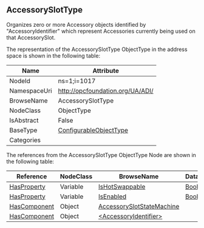<!-- objecttype -->
## AccessorySlotType
Organizes zero or more Accessory objects identified by "AccessoryIdentifier" which represent Accessories currently being used on that AccessorySlot.  
<!-- end of text -->
The representation of the AccessorySlotType ObjectType in the address space is shown in the following table:  

|Name|Attribute|
|---|---|
|NodeId|ns=1;i=1017|
|NamespaceUri|http://opcfoundation.org/UA/ADI/|
|BrowseName|AccessorySlotType|
|NodeClass|ObjectType|
|IsAbstract|False|
|BaseType|[ConfigurableObjectType](../../../DI/ObjectTypes/ConfigurableObjectType/readme.md)|
|Categories||

The references from the AccessorySlotType ObjectType Node are shown in the following table:  

|Reference|NodeClass|BrowseName|DataType|TypeDefinition|ModellingRule|
|---|---|---|---|---|---|
|[HasProperty](../../../Core/Part3/ReferenceTypes/HasProperty/readme.md)|Variable|[IsHotSwappable](#IsHotSwappable)|[Boolean](../../../Core/Part3/DataTypes/Boolean/readme.md)|[PropertyType](../../../Core/Part5/VariableTypes/PropertyType/readme.md)|[Mandatory](../../../Core/Objects/Mandatory/readme.md)|
|[HasProperty](../../../Core/Part3/ReferenceTypes/HasProperty/readme.md)|Variable|[IsEnabled](#IsEnabled)|[Boolean](../../../Core/Part3/DataTypes/Boolean/readme.md)|[PropertyType](../../../Core/Part5/VariableTypes/PropertyType/readme.md)|[Mandatory](../../../Core/Objects/Mandatory/readme.md)|
|[HasComponent](../../../Core/Part3/ReferenceTypes/HasComponent/readme.md)|Object|[AccessorySlotStateMachine](#AccessorySlotStateMachine)||[AccessorySlotStateMachineType](../../ObjectTypes/AccessorySlotStateMachineType/readme.md)|[Mandatory](../../../Core/Objects/Mandatory/readme.md)|
|[HasComponent](../../../Core/Part3/ReferenceTypes/HasComponent/readme.md)|Object|[&lt;AccessoryIdentifier&gt;](#&lt;AccessoryIdentifier&gt;)||[AccessoryType](../../ObjectTypes/AccessoryType/readme.md)|[OptionalPlaceholder](../../../Core/Objects/OptionalPlaceholder/readme.md)|


